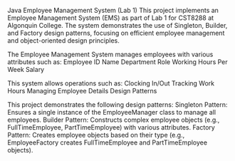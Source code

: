 Java Employee Management System (Lab 1)
This project implements an Employee Management System (EMS) as part of Lab 1 for CST8288 at Algonquin College. The system demonstrates the use of Singleton, Builder, and Factory design patterns, focusing on efficient employee management and object-oriented design principles.

The Employee Management System manages employees with various attributes such as:
Employee ID
Name
Department
Role
Working Hours Per Week
Salary

This system allows operations such as:
Clocking In/Out
Tracking Work Hours
Managing Employee Details
Design Patterns

This project demonstrates the following design patterns:
Singleton Pattern: Ensures a single instance of the EmployeeManager class to manage all employees.
Builder Pattern: Constructs complex employee objects (e.g., FullTimeEmployee, PartTimeEmployee) with various attributes.
Factory Pattern: Creates employee objects based on their type (e.g., EmployeeFactory creates FullTimeEmployee and PartTimeEmployee objects).
